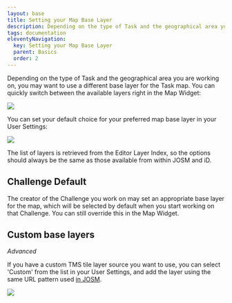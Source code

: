 ```yaml
---
layout: base
title: Setting your Map Base Layer
description: Depending on the type of Task and the geographical area you are working on, you may want to use a different base layer for the Task map.
tags: documentation
eleventyNavigation:
  key: Setting your Map Base Layer
  parent: Basics
  order: 2
---
```


Depending on the type of Task and the geographical area you are working on, you may want to use a different base layer for the Task map. You can quickly switch between the available layers right in the Map Widget:

![](https://user-images.githubusercontent.com/120452/66154078-4863b200-e60c-11e9-964c-880c362fe122.png)

You can set your default choice for your preferred map base layer in your User Settings:

![](https://user-images.githubusercontent.com/120452/66153858-c96e7980-e60b-11e9-8521-41501d3a57c8.png)

The list of layers is retrieved from the Editor Layer Index, so the options should always be the same as those available from within JOSM and iD.

## Challenge Default

The creator of the Challenge you work on may set an appropriate base layer for the map, which will be selected by default when you start working on that Challenge. You can still override this in the Map Widget.

## Custom base layers

_Advanced_

If you have a custom TMS tile layer source you want to use, you can select 'Custom' from the list in your User Settings, and add the layer using the same URL pattern used [in JOSM](https://josm.openstreetmap.de/wiki/Help/Preferences/Imagery).

![](https://user-images.githubusercontent.com/120452/66154561-464e2300-e60d-11e9-85f5-964723f5e3a9.png)

